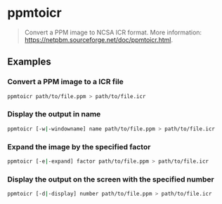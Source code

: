 # ppmtoicr

> Convert a PPM image to NCSA ICR format. More information: <https://netpbm.sourceforge.net/doc/ppmtoicr.html>.

## Examples

### Convert a PPM image to a ICR file

```bash
ppmtoicr path/to/file.ppm > path/to/file.icr
```

### Display the output in name

```bash
ppmtoicr [-w|-windowname] name path/to/file.ppm > path/to/file.icr
```

### Expand the image by the specified factor

```bash
ppmtoicr [-e|-expand] factor path/to/file.ppm > path/to/file.icr
```

### Display the output on the screen with the specified number

```bash
ppmtoicr [-d|-display] number path/to/file.ppm > path/to/file.icr
```
